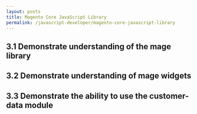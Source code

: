 ```yaml
---
layout: posts
title: Magento Core JavaScript Library
permalink: /javascript-developer/magento-core-javascript-library
---
```


## 3.1 Demonstrate understanding of the mage library
## 3.2 Demonstrate understanding of mage widgets 
## 3.3 Demonstrate the ability to use the customer-data module 
